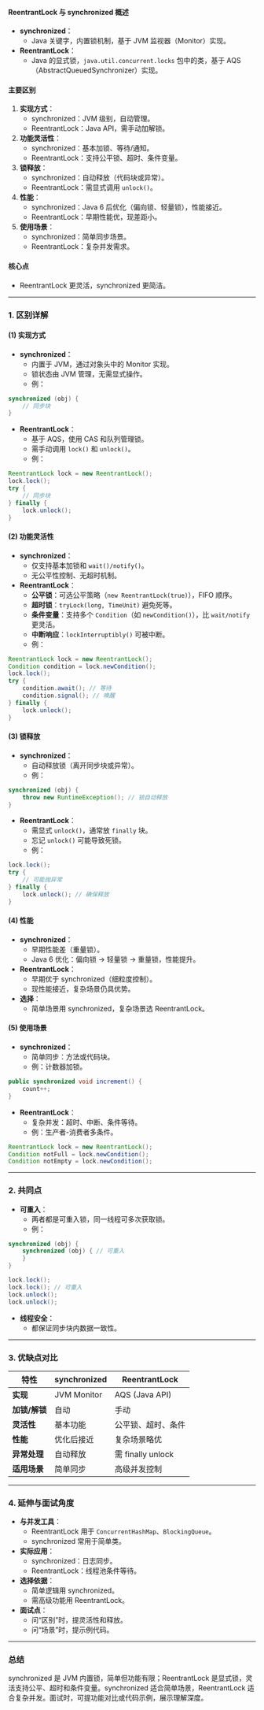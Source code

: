 
#### ReentrantLock 与 synchronized 概述
- **synchronized**：
  - Java 关键字，内置锁机制，基于 JVM 监视器（Monitor）实现。
- **ReentrantLock**：
  - Java 的显式锁，`java.util.concurrent.locks` 包中的类，基于 AQS（AbstractQueuedSynchronizer）实现。

#### 主要区别
1. **实现方式**：
   - synchronized：JVM 级别，自动管理。
   - ReentrantLock：Java API，需手动加解锁。
2. **功能灵活性**：
   - synchronized：基本加锁、等待/通知。
   - ReentrantLock：支持公平锁、超时、条件变量。
3. **锁释放**：
   - synchronized：自动释放（代码块或异常）。
   - ReentrantLock：需显式调用 `unlock()`。
4. **性能**：
   - synchronized：Java 6 后优化（偏向锁、轻量锁），性能接近。
   - ReentrantLock：早期性能优，现差距小。
5. **使用场景**：
   - synchronized：简单同步场景。
   - ReentrantLock：复杂并发需求。

#### 核心点
- ReentrantLock 更灵活，synchronized 更简洁。

---

### 1. 区别详解
#### (1) 实现方式
- **synchronized**：
  - 内置于 JVM，通过对象头中的 Monitor 实现。
  - 锁状态由 JVM 管理，无需显式操作。
  - 例：
```java
synchronized (obj) {
    // 同步块
}
```
- **ReentrantLock**：
  - 基于 AQS，使用 CAS 和队列管理锁。
  - 需手动调用 `lock()` 和 `unlock()`。
  - 例：
```java
ReentrantLock lock = new ReentrantLock();
lock.lock();
try {
    // 同步块
} finally {
    lock.unlock();
}
```

#### (2) 功能灵活性
- **synchronized**：
  - 仅支持基本加锁和 `wait()/notify()`。
  - 无公平性控制、无超时机制。
- **ReentrantLock**：
  - **公平锁**：可选公平策略（`new ReentrantLock(true)`），FIFO 顺序。
  - **超时锁**：`tryLock(long, TimeUnit)` 避免死等。
  - **条件变量**：支持多个 `Condition`（如 `newCondition()`），比 `wait/notify` 更灵活。
  - **中断响应**：`lockInterruptibly()` 可被中断。
  - 例：
```java
ReentrantLock lock = new ReentrantLock();
Condition condition = lock.newCondition();
lock.lock();
try {
    condition.await(); // 等待
    condition.signal(); // 唤醒
} finally {
    lock.unlock();
}
```

#### (3) 锁释放
- **synchronized**：
  - 自动释放锁（离开同步块或异常）。
  - 例：
```java
synchronized (obj) {
    throw new RuntimeException(); // 锁自动释放
}
```
- **ReentrantLock**：
  - 需显式 `unlock()`，通常放 `finally` 块。
  - 忘记 `unlock()` 可能导致死锁。
  - 例：
```java
lock.lock();
try {
    // 可能抛异常
} finally {
    lock.unlock(); // 确保释放
}
```

#### (4) 性能
- **synchronized**：
  - 早期性能差（重量锁）。
  - Java 6 优化：偏向锁 → 轻量锁 → 重量锁，性能提升。
- **ReentrantLock**：
  - 早期优于 synchronized（细粒度控制）。
  - 现性能接近，复杂场景仍具优势。
- **选择**：
  - 简单场景用 synchronized，复杂场景选 ReentrantLock。

#### (5) 使用场景
- **synchronized**：
  - 简单同步：方法或代码块。
  - 例：计数器加锁。
```java
public synchronized void increment() {
    count++;
}
```
- **ReentrantLock**：
  - 复杂并发：超时、中断、条件等待。
  - 例：生产者-消费者多条件。
```java
ReentrantLock lock = new ReentrantLock();
Condition notFull = lock.newCondition();
Condition notEmpty = lock.newCondition();
```

---

### 2. 共同点
- **可重入**：
  - 两者都是可重入锁，同一线程可多次获取锁。
  - 例：
```java
synchronized (obj) {
    synchronized (obj) { // 可重入
    }
}
```
```java
lock.lock();
lock.lock(); // 可重入
lock.unlock();
lock.unlock();
```
- **线程安全**：
  - 都保证同步块内数据一致性。

---

### 3. 优缺点对比
| **特性**         | **synchronized**           | **ReentrantLock**          |
|------------------|----------------------------|----------------------------|
| **实现**         | JVM Monitor               | AQS (Java API)            |
| **加锁/解锁**    | 自动                      | 手动                      |
| **灵活性**       | 基本功能                  | 公平锁、超时、条件        |
| **性能**         | 优化后接近                | 复杂场景略优              |
| **异常处理**     | 自动释放                  | 需 finally unlock         |
| **适用场景**     | 简单同步                  | 高级并发控制              |

---

### 4. 延伸与面试角度
- **与并发工具**：
  - ReentrantLock 用于 `ConcurrentHashMap`、`BlockingQueue`。
  - synchronized 常用于简单类。
- **实际应用**：
  - synchronized：日志同步。
  - ReentrantLock：线程池条件等待。
- **选择依据**：
  - 简单逻辑用 synchronized。
  - 需高级功能用 ReentrantLock。
- **面试点**：
  - 问“区别”时，提灵活性和释放。
  - 问“场景”时，提示例代码。

---

### 总结
synchronized 是 JVM 内置锁，简单但功能有限；ReentrantLock 是显式锁，灵活支持公平、超时和条件变量。synchronized 适合简单场景，ReentrantLock 适合复杂并发。面试时，可提功能对比或代码示例，展示理解深度。